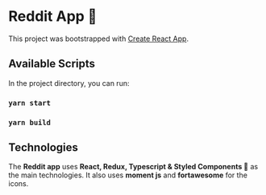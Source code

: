 # Reddit App :book:

This project was bootstrapped with [Create React App](https://github.com/facebook/create-react-app).

## Available Scripts

In the project directory, you can run:

### `yarn start`

### `yarn build`

## Technologies

The **Reddit app** uses **React, Redux, Typescript & Styled Components :nail_care:** as the main technologies. It also uses **moment js** and **fortawesome** for the icons.